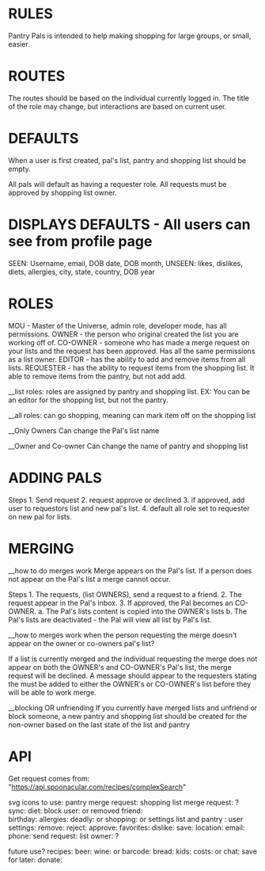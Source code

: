 # RULES
Pantry Pals is intended to help making shopping for large groups, or small, easier. 

# ROUTES 
  The routes should be based on the individual currently logged in. The title of the role may change, but interactions are based on current user. 

# DEFAULTS 
When a user is first created, pal's list, pantry and shopping list should be empty.

All pals will default as having a requester role.
All requests must be approved by shopping list owner.

  # DISPLAYS DEFAULTS - All users can see from profile page  
  SEEN: Username, email, DOB date, DOB month, 
  UNSEEN: likes, dislikes, diets, allergies, city, state, country, DOB year

# ROLES
MOU - Master of the Universe, admin role, developer mode, has all permissions. 
OWNER - the person who original created the list you are working off of. 
CO-OWNER - someone who has made a merge request on your lists and the request has been approved. Has all the same permissions as a list owner. 
EDITOR - has the ability to add and remove items from all lists. 
REQUESTER - has the ability to request items from the shopping list. It able to remove items from the pantry, but not add add. 

__list roles:
  roles are assigned by pantry and shopping list. 
    EX: You can be an editor for the shopping list, but not the pantry.

__all roles:
  can go shopping, meaning can mark item off on the shopping list 

__Only Owners 
  Can change the Pal's list name

__Owner and Co-owner
  Can change the name of pantry and shopping list 


# ADDING PALS
  Steps
    1. Send request
    2. request approve or declined 
      3. if approved, add user to requestors list and new pal's list. 
      4. default all role set to requester on new pal for lists. 

# MERGING

__how to do merges work
  Merge appears on the Pal's list. If a person does not appear on the Pal's list a merge cannot occur. 

  Steps 
    1. The requests, (list OWNERS), send a request to a friend. 
    2. The request appear in the Pal's inbox. 
      3. If approved, the Pal becomes an CO-OWNER. 
        a. The Pal's lists content is copied into the OWNER's lists 
        b. The Pal's lists are deactivated - the Pal will view all list by Pal's list. 

__how to merges work when the person requesting the merge doesn't appear on the owner or co-owners pal's list? 

  If a list is currently merged and the individual requesting the merge does not appear on both the OWNER's and CO-OWNER's Pal's list, the merge request will be declined. 
    A message should appear to the requesters stating the must be added to either the OWNER's or CO-OWNER's list before they will be able to work merge.  

__blocking OR unfriending 
  If you currently have merged lists and unfriend or block someone, a new pantry and shopping list should be created for the non-owner based on the last state of the list and pantry 


# API
Get request comes from: "https://api.spoonacular.com/recipes/complexSearch" 

svg icons to use: 
pantry merge request: <i class="fas fa-door-open"></i> 
shopping list merge request: <i class="fas fa-exchange-alt"></i> ? 
sync: <i class="fas fa-thumbtack"></i> 
diet: <i class="fas fa-seedling"></i>
block user: <i class="fas fa-ban"></i>  or <i class="fas fa-user-slash"></i>
removed friend: <i class="fas fa-house-damage"></i>  
birthday: <i class="fas fa-birthday-cake"></i> 
allergies: <i class="fas fa-allergies"></i>
  deadly: <i class="far fa-dizzy"></i> or <i class="fas fa-skull-crossbones"></i> 
shopping: <i class="fas fa-cart-arrow-down"></i> or 
settings list and pantry : <i class="fab fa-whmcs"></i> 
user settings: <i class="fas fa-users-cog"></i> 
remove: <i class="fas fa-trash-alt"></i> 
reject: <i class="fas fa-thumbs-down"></i> 
approve: <i class="fas fa-thumbs-up"></i> 
favorites: <i class="fas fa-star"></i> 
dislike: <i class="fas fa-poop"></i> 
save: <i class="far fa-save"></i> 
location: <i class="fas fa-search-location"></i>
email: <i class="fas fa-envelope-open-text"></i>
phone: <i class="fas fa-phone-volume"></i>
send request: <i class="far fa-paper-plane"></i> 
list owner: <i class="fas fa-house-user"></i> ? <i class="fas fa-hat-wizard"></i> 

future use? 
recipes: <i class="fas fa-book"></i> 
beer: <i class="fas fa-beer"></i>
wine: <i class="fas fa-wine-bottle"></i> or <i class="fas fa-wine-glass-alt"></i> 
barcode: <i class="fas fa-barcode"></i> 
bread: <i class="fas fa-bread-slice"></i> 
kids: <i class="fas fa-child"></i> 
costs: <i class="fas fa-dollar-sign"></i> or <i class="fas fa-wallet"></i> 
chat: <i class="fab fa-weixin"></i> 
save for later: <i class="fas fa-thumbtack"></i> 
donate: <i class="fas fa-parachute-box"></i> 